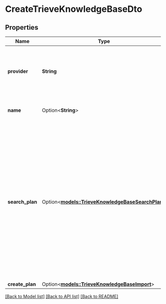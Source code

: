 # CreateTrieveKnowledgeBaseDto

## Properties

Name | Type | Description | Notes
------------ | ------------- | ------------- | -------------
**provider** | **String** | This knowledge base is provided by Trieve.  To learn more about Trieve, visit https://trieve.ai. | 
**name** | Option<**String**> | This is the name of the knowledge base. | [optional]
**search_plan** | Option<[**models::TrieveKnowledgeBaseSearchPlan**](TrieveKnowledgeBaseSearchPlan.md)> | This is the searching plan used when searching for relevant chunks from the vector store.  You should configure this if you're running into these issues: - Too much unnecessary context is being fed as knowledge base context. - Not enough relevant context is being fed as knowledge base context. | [optional]
**create_plan** | Option<[**models::TrieveKnowledgeBaseImport**](TrieveKnowledgeBaseImport.md)> |  | [optional]

[[Back to Model list]](../README.md#documentation-for-models) [[Back to API list]](../README.md#documentation-for-api-endpoints) [[Back to README]](../README.md)


